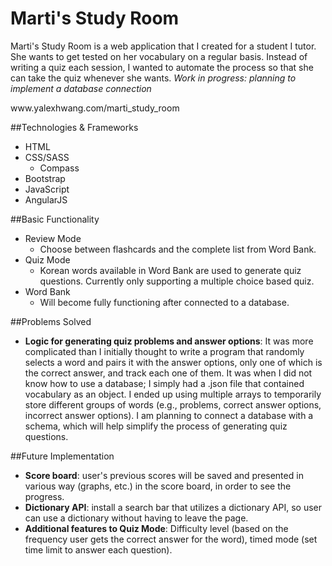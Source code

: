 # Marti's Study Room

Marti's Study Room is a web application that I created for a student I tutor. She wants to get tested on her vocabulary on a regular basis. Instead of writing a quiz each session, I wanted to automate the process so that she can take the quiz whenever she wants. <i>Work in progress: planning to implement a database connection</i>

<link>www.yalexhwang.com/marti_study_room</link>

##Technologies & Frameworks 
- HTML
- CSS/SASS
  - Compass
- Bootstrap
- JavaScript
- AngularJS

##Basic Functionality
- Review Mode
  - Choose between flashcards and the complete list from Word Bank.
- Quiz Mode
  - Korean words available in Word Bank are used to generate quiz questions. Currently only supporting a multiple choice based quiz. 
- Word Bank
  - Will become fully functioning after connected to a database.

##Problems Solved
- **Logic for generating quiz problems and answer options**: It was more complicated than I initially thought to write a program that randomly selects a word and pairs it with the answer options, only one of which is the correct answer, and track each one of them. It was when I did not know how to use a database; I simply had a .json file that contained vocabulary as an object. I ended up using multiple arrays to temporarily store different groups of words (e.g., problems, correct answer options, incorrect answer options). I am planning to connect a database with a schema, which will help simplify the process of generating quiz questions. 

##Future Implementation
- **Score board**: user's previous scores will be saved and presented in various way (graphs, etc.) in the score board, in order to see the progress.
- **Dictionary API**: install a search bar that utilizes a dictionary API, so user can use a dictionary without having to leave the page. 
- **Additional features to Quiz Mode**:  Difficulty level (based on the frequency user gets the correct answer for the word), timed mode (set time limit to answer each question). 
